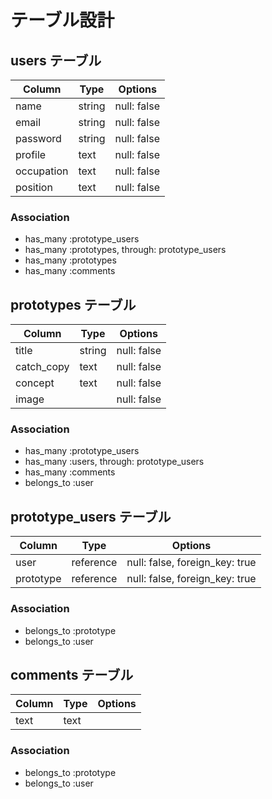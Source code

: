 # テーブル設計

## users テーブル

| Column    | Type   | Options     |
| --------- | ------ | ----------- |
| name      | string | null: false |
| email     | string | null: false |
| password  | string | null: false |
| profile   | text   | null: false |
| occupation| text   | null: false |
| position  | text   | null: false |

### Association

- has_many :prototype_users
- has_many :prototypes, through: prototype_users
- has_many :prototypes
- has_many :comments

## prototypes テーブル

| Column    | Type      | Options     |
| --------- | --------- | ----------- |
| title     | string    | null: false |
| catch_copy| text      | null: false |
| concept   | text      | null: false |
| image     |           | null: false |

### Association

- has_many :prototype_users
- has_many :users, through: prototype_users
- has_many :comments
- belongs_to :user

## prototype_users テーブル

| Column    | Type      | Options     |
| --------- | --------- | ----------- |
| user      | reference | null: false, foreign_key: true |
| prototype | reference | null: false, foreign_key: true |

### Association
- belongs_to :prototype
- belongs_to :user

## comments テーブル

| Column   | Type      | Options     |
| -------- | --------- | ----------- |
| text     | text      |             |

### Association

- belongs_to :prototype
- belongs_to :user